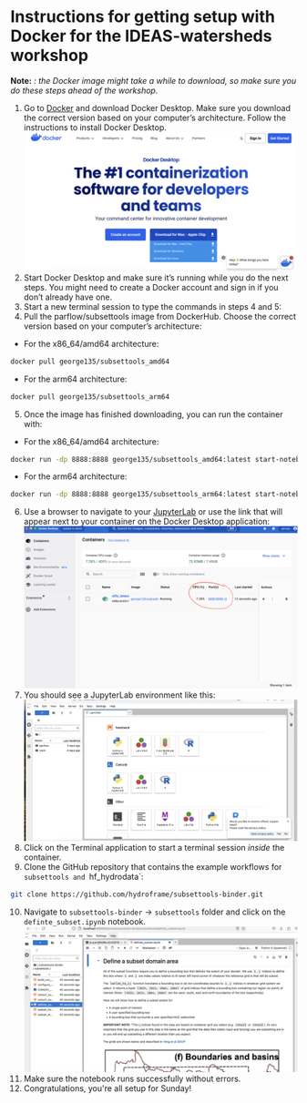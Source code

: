 # Instructions for getting setup with Docker for the IDEAS-watersheds workshop 

**Note:** *: the Docker image might take a while to download, so make sure you do these steps ahead of the workshop.*

  1.	Go to [Docker](https://www.docker.com/products/docker-desktop/) and download Docker Desktop. Make sure you download the correct version based on your computer’s architecture. Follow the instructions to install Docker Desktop. ![alt text](https://github.com/gartavanis/IDEAS-watersheds/blob/main/Docker.png)
  2.	Start Docker Desktop and make sure it’s running while you do the next steps. You might need to create a Docker account and sign in if you don’t already have one.
  3.	Start a new terminal session to type the commands in steps 4 and 5:
  4.	Pull the parflow/subsettools image from DockerHub. Choose the correct version based on your computer’s architecture:
- For the x86_64/amd64 architecture:
```bash
docker pull george135/subsettools_amd64
```
- For the arm64 architecture:
```bash
docker pull george135/subsettools_arm64
```
  5. Once the image has finished downloading, you can run the container with:
- For the x86_64/amd64 architecture:
```bash
docker run -dp 8888:8888 george135/subsettools_amd64:latest start-notebook.sh --NotebookApp.token=''
```
- For the arm64 architecture:
```bash
docker run -dp 8888:8888 george135/subsettools_arm64:latest start-notebook.sh --NotebookApp.token=''
```
  6. Use a browser to navigate to your [JupyterLab](http://localhost:8888/lab?) or use the link that will appear next to your container on the Docker Desktop application: ![alt text](https://github.com/gartavanis/IDEAS-watersheds/blob/main/Docker2.png)
  7. You should see a JupyterLab environment like this: ![alt text](https://github.com/gartavanis/IDEAS-watersheds/blob/main/Docker3.png)
  8. Click on the Terminal application to start a terminal session *inside* the container.
  9. Clone the GitHub repository that contains the example workflows for `subsettools and `hf_hydrodata`:
```bash
git clone https://github.com/hydroframe/subsettools-binder.git
```
 10. Navigate to `subsettools-binder` -> `subsettools` folder and click on the `definte_subset.ipynb` notebook. ![alt text](https://github.com/gartavanis/IDEAS-watersheds/blob/main/Docker4.png)
 11. Make sure the notebook runs successfully without errors.
 12. Congratulations, you're all setup for Sunday!

